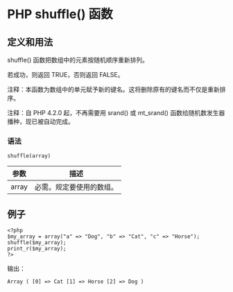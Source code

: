 # PHP shuffle() 函数



## 定义和用法

shuffle() 函数把数组中的元素按随机顺序重新排列。

若成功，则返回 TRUE，否则返回 FALSE。

注释：本函数为数组中的单元赋予新的键名。这将删除原有的键名而不仅是重新排序。

注释：自 PHP 4.2.0 起，不再需要用 srand() 或 mt_srand() 函数给随机数发生器播种，现已被自动完成。

### 语法

```
shuffle(array)
```

| 参数 | 描述 |
| --- | --- |
| array | 必需。规定要使用的数组。 |

## 例子

```
<?php
$my_array = array("a" => "Dog", "b" => "Cat", "c" => "Horse");
shuffle($my_array);
print_r($my_array);
?>
```

输出：

```
Array ( [0] => Cat [1] => Horse [2] => Dog )
```



